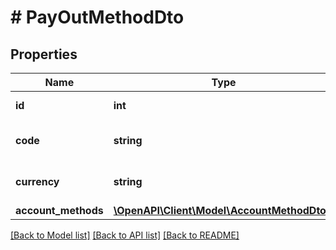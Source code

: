 # # PayOutMethodDto

## Properties

Name | Type | Description | Notes
------------ | ------------- | ------------- | -------------
**id** | **int** | The ID of the pay out. | [optional]
**code** | **string** | The code of the pay out. | [optional]
**currency** | **string** | The currency of the pay out. | [optional]
**account_methods** | [**\OpenAPI\Client\Model\AccountMethodDto[]**](AccountMethodDto.md) |  | [optional]

[[Back to Model list]](../../README.md#models) [[Back to API list]](../../README.md#endpoints) [[Back to README]](../../README.md)
